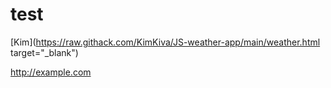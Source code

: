 # test
[Kim](https://raw.githack.com/KimKiva/JS-weather-app/main/weather.html target="_blank")

<a href="http://example.com" target="_blank">http://example.com</a>
